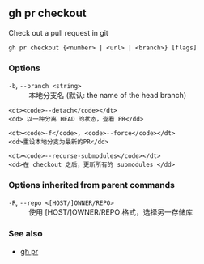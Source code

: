 

## gh pr checkout

Check out a pull request in git

```
gh pr checkout {<number> | <url> | <branch>} [flags]
```

### Options


<dl class="flags">
	<dt><code>-b</code>, <code>--branch &lt;string&gt;</code></dt>
	<dd>本地分支名 (默认: the name of the head branch)</dd>

	<dt><code>--detach</code></dt>
	<dd> 以一种分离 HEAD 的状态，查看 PR</dd>

	<dt><code>-f</code>, <code>--force</code></dt>
	<dd>重设本地分支为最新的PR</dd>

	<dt><code>--recurse-submodules</code></dt>
	<dd>在 checkout 之后，更新所有的 submodules </dd>
</dl>


### Options inherited from parent commands


<dl class="flags">
	<dt><code>-R</code>, <code>--repo &lt;[HOST/]OWNER/REPO&gt;</code></dt>
	<dd>使用 [HOST/]OWNER/REPO 格式，选择另一存储库</dd>
</dl>


### See also

* [gh pr](./gh_pr)
